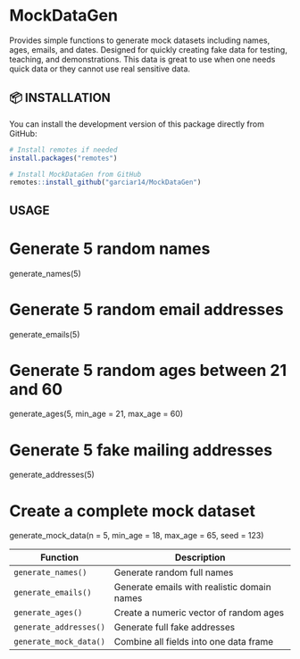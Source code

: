 # MockDataGen
Provides simple functions to generate mock datasets including names, ages, emails, and dates.  Designed for quickly creating fake data for testing, teaching, and demonstrations. This data is great to use  when one needs quick data or they cannot use real sensitive data.

## 📦 INSTALLATION

You can install the development version of this package directly from GitHub:

```r
# Install remotes if needed
install.packages("remotes")

# Install MockDataGen from GitHub
remotes::install_github("garciar14/MockDataGen")
```
## USAGE

# Generate 5 random names
generate_names(5)

# Generate 5 random email addresses
generate_emails(5)

# Generate 5 random ages between 21 and 60
generate_ages(5, min_age = 21, max_age = 60)

# Generate 5 fake mailing addresses
generate_addresses(5)

# Create a complete mock dataset
generate_mock_data(n = 5, min_age = 18, max_age = 65, seed = 123)

| Function               | Description                                   |
|------------------------|-----------------------------------------------|
| `generate_names()`     | Generate random full names                    |
| `generate_emails()`    | Generate emails with realistic domain names   |
| `generate_ages()`      | Create a numeric vector of random ages        |
| `generate_addresses()` | Generate full fake addresses                  |
| `generate_mock_data()` | Combine all fields into one data frame        |

